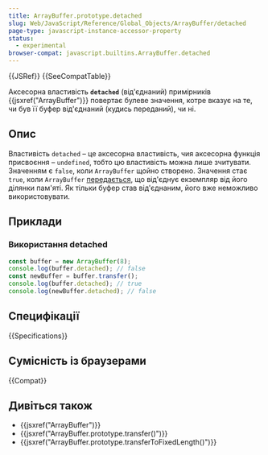 ```yaml
---
title: ArrayBuffer.prototype.detached
slug: Web/JavaScript/Reference/Global_Objects/ArrayBuffer/detached
page-type: javascript-instance-accessor-property
status:
  - experimental
browser-compat: javascript.builtins.ArrayBuffer.detached
---
```


{{JSRef}} {{SeeCompatTable}}

Аксесорна властивість **`detached`** (від'єднаний) примірників {{jsxref("ArrayBuffer")}} повертає булеве значення, котре вказує на те, чи був її буфер від'єднаний (кудись переданий), чи ні.

## Опис

Властивість `detached` – це аксесорна властивість, чия аксесорна функція присвоєння – `undefined`, тобто цю властивість можна лише зчитувати. Значенням є `false`, коли `ArrayBuffer` щойно створено. Значення стає `true`, коли `ArrayBuffer` [передається](/uk/docs/Web/JavaScript/Reference/Global_Objects/ArrayBuffer#peredacha-arraybuffer), що від'єднує екземпляр від його ділянки пам'яті. Як тільки буфер став від'єднаним, його вже неможливо використовувати.

## Приклади

### Використання detached

```js
const buffer = new ArrayBuffer(8);
console.log(buffer.detached); // false
const newBuffer = buffer.transfer();
console.log(buffer.detached); // true
console.log(newBuffer.detached); // false
```

## Специфікації

{{Specifications}}

## Сумісність із браузерами

{{Compat}}

## Дивіться також

- {{jsxref("ArrayBuffer")}}
- {{jsxref("ArrayBuffer.prototype.transfer()")}}
- {{jsxref("ArrayBuffer.prototype.transferToFixedLength()")}}

